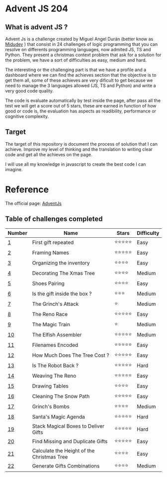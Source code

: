 # Advent JS 204

## What is advent JS ?

Advent Js is a challenge created by Miguel Angel Durán (better know as [Midudev](https://www.twitch.tv/midudev) ) that consist in 24 challenges of logic programming that you can resolve on differents programming languages, now admited JS, TS and Python. They present a christmas context problem that ask for a solution for the problem, we have a sort of difficulties as easy, medium and hard. 

The interesting or the challenging part is that we have a profile and a dashboard where we can find the achieves section that the objective is to get them all, some of these achieves are very dificult to get because we need to manage the 3 languages allowed (JS, TS and Python) and write a very good code quality. 

The code is evaluate automatically by test inside the page, after pass all the test we will get a score out of 5 stars, these are earned in function of how good or code is, the evaluation has aspects as readibility, performance or cognitive complexity.

## Target

The target of this repository is document the process of solution that I can achieve. Improve my level of thinking and the translation to writing clear code and get all the achieves on the page. 

I will use all my knowledge in javascript to create the best code I can imagine.

# Reference 
The official page:  [AdventJs](https://adventjs.dev/)

## Table of challenges completed

| Number | Name | Stars | Difficulty |
|--------|------|-------| -----------|
| [1](/challenge_1/)      |First gift repeated | ⭐⭐⭐⭐⭐| Easy
| [2](/challenge_2/) | Framing Names | ⭐⭐⭐⭐⭐ | Easy |
| [3](/challenge_3/) | Organizing the inventory | ⭐⭐⭐⭐ | Easy |
| [4](/challenge_4/) | Decorating The Xmas Tree | ⭐⭐⭐⭐ | Medium |
| [5](/challenge_5/) | Shoes Pairing | ⭐⭐⭐⭐ | Easy |
| [6](/challenge_6/) | Is the gift inside the box ? | ⭐⭐⭐| Medium
| [7](/challenge_7/) | The Grinch's Attack | ⭐| Medium |
| [8](/challenge_8/) | The Reno Race | ⭐⭐⭐⭐⭐ | Easy |
| [9](/challenge_9/) | The Magic Train | ⭐ | Medium | 
| [10](/challenge_10/) | The Elfish Assembler | ⭐⭐⭐⭐⭐ | Medium |
| [11](/challenge_11/) | Filenames Encoded | ⭐⭐⭐⭐⭐ | Easy |\
| [12](/challenge_12/) | How Much Does The Tree Cost ?|⭐⭐⭐⭐⭐ | Easy |
| [13](/challenge_13/) | Is The Robot Back ?|⭐⭐⭐⭐⭐ | Hard |
| [14](/challenge_14/) | Weaving The Reno|⭐⭐⭐⭐⭐ | Easy |
| [15](/challenge_15/) | Drawing Tables |⭐⭐⭐⭐ | Easy |
| [16](/challenge_16/) | Cleaning The Snow Path|⭐⭐⭐⭐⭐ | Easy |
| [17](/challenge_17/) | Grinch's Bombs |⭐⭐⭐⭐ | Medium |
| [18](/challenge_18/) | Santa's Magic Agenda |⭐⭐⭐⭐⭐ | Hard |
| [19](/challenge_19/) | Stack Magical Boxes to Deliver Gifts |⭐⭐⭐⭐⭐ | Hard |
| [20](/challenge_20/) | Find Missing and Duplicate Gifts |⭐⭐⭐⭐⭐ | Easy |
| [21](/challenge_21/) | Calculate the Height of the Christmas Tree |⭐⭐⭐⭐ | Easy |
| [22](/challenge_22/) | Generate Gifts Combinations |⭐⭐⭐⭐ | Medium |